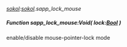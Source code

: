 _[sokol](../../modules/sokol/sokol-module.md):[sokol](../../modules/sokol/sokol-module.md).sapp\_lock\_mouse_
##### Function sapp\_lock\_mouse:Void( lock:[Bool](../../modules/wonkey/wonkey-types-bool.md) )
enable/disable mouse-pointer-lock mode
